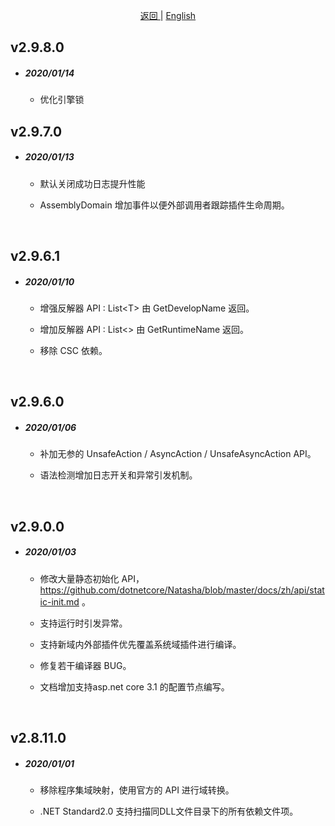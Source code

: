 
<p align="center">
 <a href="https://natasha.dotnetcore.xyz/"> 返回 </a> |  <a href="https://natasha.dotnetcore.xyz/en/update/2020.html"> English </a>
</p>   

 ## v2.9.8.0

 - ##### 2020/01/14
  
    - 优化引擎锁
    

 ## v2.9.7.0

 - ##### 2020/01/13
  
    - 默认关闭成功日志提升性能 
    
    - AssemblyDomain 增加事件以便外部调用者跟踪插件生命周期。
    
 <br/>  

 ## v2.9.6.1

 - ##### 2020/01/10
  
    - 增强反解器 API : List\<T\> 由 GetDevelopName 返回。 
    
    - 增加反解器 API : List<> 由 GetRuntimeName 返回。
    
    - 移除 CSC 依赖。  
    
 <br/>  


 ## v2.9.6.0

 - ##### 2020/01/06
  
    - 补加无参的 UnsafeAction / AsyncAction / UnsafeAsyncAction API。
    
    - 语法检测增加日志开关和异常引发机制。  
    
 <br/>  



## v2.9.0.0

 - ##### 2020/01/03
  
    - 修改大量静态初始化 API， https://github.com/dotnetcore/Natasha/blob/master/docs/zh/api/static-init.md 。
    
    - 支持运行时引发异常。  
    
    - 支持新域内外部插件优先覆盖系统域插件进行编译。
    
    - 修复若干编译器 BUG。
    
    - 文档增加支持asp.net core 3.1 的配置节点编写。
    
 <br/>  


## v2.8.11.0

 - ##### 2020/01/01
  
    - 移除程序集域映射，使用官方的 API 进行域转换。
    
    - .NET Standard2.0 支持扫描同DLL文件目录下的所有依赖文件项。  
    
 <br/>  
